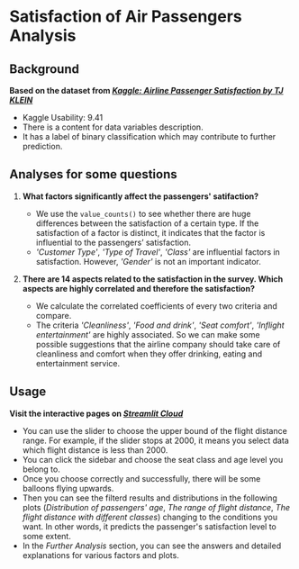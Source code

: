 # Satisfaction of Air Passengers Analysis

## Background

**Based on the dataset from [*Kaggle: Airline Passenger Satisfaction by TJ KLEIN*](https://www.kaggle.com/datasets/teejmahal20/airline-passenger-satisfaction)**

- Kaggle Usability: 9.41
- There is a content for data variables description.
- It has a label of binary classification which may contribute to further prediction.

## Analyses for some questions

1. **What factors significantly affect the passengers' satifaction?**

    - We use the `value_counts()` to see whether there are huge differences between the satisfaction of a certain type. If the satisfaction of a factor is distinct, it indicates that the factor is influential to the passengers’ satisfaction.
    - *'Customer Type'*, *'Type of Travel'*, *'Class'* are influential factors in satisfaction. However, *'Gender'* is not an important indicator.

2. **There are 14 aspects related to the satisfaction in the survey. Which aspects are highly correlated and therefore the satisfaction?**

    - We calculate the correlated coefficients of every two criteria and compare.
    - The criteria *'Cleanliness'*, *'Food and drink'*, *'Seat comfort'*, *'Inflight entertainment'* are highly associated. So we can make some possible suggestions that the airline company should take care of cleanliness and comfort when they offer drinking, eating and entertainment service.

## Usage

**Visit the interactive pages on [*Streamlit Cloud*](https://justina1220-final-project-app-satisfaction-jbv6wu.streamlitapp.com/)**

- You can use the slider to choose the upper bound of the flight distance range. For example, if the slider stops at 2000, it means you select data which flight distance is less than 2000.
- You can click the sidebar and choose the seat class and age level you belong to.
- Once you choose correctly and successfully, there will be some balloons flying upwards.
- Then you can see the filterd results and distributions in the following plots (*Distribution of passengers' age*, *The range of flight distance*, *The flight distance with different classes*) changing to the conditions you want. In other words, it predicts the passenger's satisfaction level to some extent.
- In the *Further Analysis* section, you can see the answers and detailed explanations for various factors and plots.

